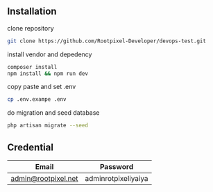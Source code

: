 ## Installation
clone repository
```sh
git clone https://github.com/Rootpixel-Developer/devops-test.git
```
install vendor and depedency
```sh
composer install
npm install && npm run dev
```
copy paste and set .env
```sh
cp .env.exampe .env
```
do migration and seed database
```sh
php artisan migrate --seed
```
## Credential
| Email | Password |
| ------ | ------ |
| admin@rootpixel.net | adminrotpixeliyaiya |
